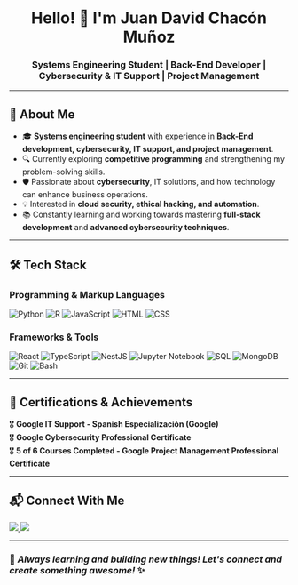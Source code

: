 <h1 align="center">Hello! 👋 I'm Juan David Chacón Muñoz</h1>
<h3 align="center">Systems Engineering Student | Back-End Developer | Cybersecurity & IT Support | Project Management</h3>

---

## 🚀 About Me 

- 🎓 **Systems engineering student** with experience in **Back-End development, cybersecurity, IT support, and project management**.
- 🔍 Currently exploring **competitive programming** and strengthening my problem-solving skills.
- 🛡️ Passionate about **cybersecurity**, IT solutions, and how technology can enhance business operations.
- 💡 Interested in **cloud security, ethical hacking, and automation**.
- 📚 Constantly learning and working towards mastering **full-stack development** and **advanced cybersecurity techniques**.

---

## 🛠️ Tech Stack

### **Programming & Markup Languages**
![Python](https://img.shields.io/badge/Python-3776AB?style=for-the-badge&logo=python&logoColor=white)
![R](https://img.shields.io/badge/R-276DC3?style=for-the-badge&logo=r&logoColor=white)
![JavaScript](https://img.shields.io/badge/JavaScript-F7DF1E?style=for-the-badge&logo=javascript&logoColor=black)
![HTML](https://img.shields.io/badge/HTML5-E34F26?style=for-the-badge&logo=html5&logoColor=white)
![CSS](https://img.shields.io/badge/CSS3-1572B6?style=for-the-badge&logo=css3&logoColor=white)

### **Frameworks & Tools**
![React](https://img.shields.io/badge/React-20232A?style=for-the-badge&logo=react&logoColor=61DAFB)
![TypeScript](https://img.shields.io/badge/TypeScript-007ACC?style=for-the-badge&logo=typescript&logoColor=white)
![NestJS](https://img.shields.io/badge/NestJS-E0234E?style=for-the-badge&logo=nestjs&logoColor=white)
![Jupyter Notebook](https://img.shields.io/badge/Jupyter-F37626?style=for-the-badge&logo=jupyter&logoColor=white)
![SQL](https://img.shields.io/badge/SQL-4479A1?style=for-the-badge&logo=sql&logoColor=white)
![MongoDB](https://img.shields.io/badge/MongoDB-47A248?style=for-the-badge&logo=mongodb&logoColor=white)
![Git](https://img.shields.io/badge/Git-F05032?style=for-the-badge&logo=git&logoColor=white)
![Bash](https://img.shields.io/badge/Bash-4EAA25?style=for-the-badge&logo=gnu-bash&logoColor=white)

---

## 🎯 Certifications & Achievements

🎖️ **Google IT Support - Spanish Especialización (Google)**  
🎖️ **Google Cybersecurity Professional Certificate**  
🎖️ **5 of 6 Courses Completed - Google Project Management Professional Certificate**  

---
## 📬 Connect With Me  

<a href="https://www.linkedin.com/in/juan-david-chacon-munoz" target="_blank">
    <img src="https://img.shields.io/badge/LinkedIn-0077B5?style=for-the-badge&logo=linkedin&logoColor=white">
</a>
<a href="https://www.instagram.com/juan_chacon675/?hl=es" target="_blank">
    <img src="https://img.shields.io/badge/Instagram-E4405F?style=for-the-badge&logo=instagram&logoColor=white">
</a>

---
### 🚀 *Always learning and building new things! Let's connect and create something awesome!* ✨
